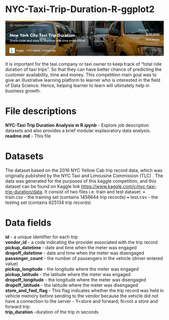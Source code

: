 # NYC-Taxi-Trip-Duration-R-ggplot2
![](NYC-Taxi-Trip-Duration-Pic.PNG)

It is important for the taxi company or taxi owner to keep track of “total ride duration of taxi trips”. So that they can have better chance of predicting the customer availability, time and money. This competition main goal was to give an illustrative learning platform to learner who is interested in the field of Data Science. Hence, helping learner to learn will ultimately help in business growth.

# File descriptions
**NYC-Taxi Trip Duration Analysis in R.ipynb** - Explore job description datasets and also provides a brief modular explaoratory data analysis. <br/>
**readme.md** - This file <br/>


# Datasets
The dataset based on the 2016 NYC Yellow Cab trip record data, which was originally published by the NYC Taxi and Limousine Commission (TLC) . The data was generated for the purposes of this kaggle competition, and this dataset can be found on Kaggle link https://www.kaggle.com/c/nyc-taxi-trip-duration/data. It consist of two files i.e. train and test dataset:
• train.csv - the training set (contains 1458644 trip records) 
• test.csv - the testing set (contains 625134 trip records)

# Data fields
**id** -  a unique identifier for each trip <br/>
**vendor_id** - a code indicating the provider associated with the trip record <br/>
**pickup_datetime** - date and time when the meter was engaged <br/>
**dropoff_datetime** - date and time when the meter was disengaged <br/>
**passenger_count** - the number of passengers in the vehicle (driver entered value) <br/>
**pickup_longitude** - the longitude where the meter was engaged <br/>
**pickup_latitude** -  the latitude where the meter was engaged <br/>
**dropoff_longitude** - the longitude where the meter was disengaged <br/>
**dropoff_latitude** - the latitude where the meter was disengaged <br/>
**store_and_fwd_flag** - This flag indicates whether the trip record was held in vehicle memory before sending to the vendor because the vehicle did not have a connection to the server - Y=store and forward; N=not a store and forward trip <br/>
**trip_duration** -duration of the trip in seconds <br/>
